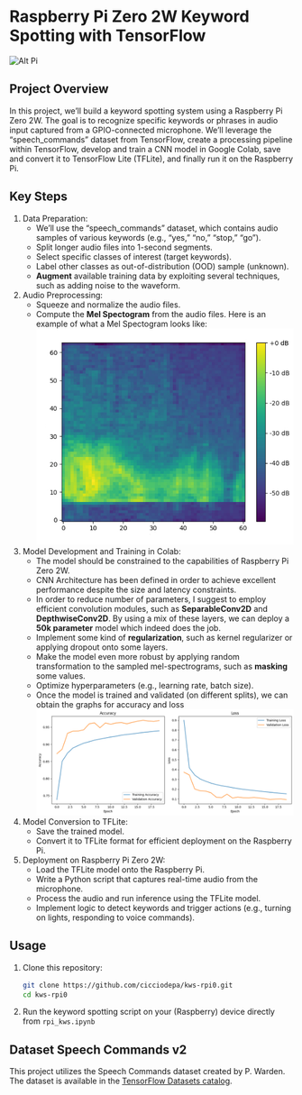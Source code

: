 # Raspberry Pi Zero 2W Keyword Spotting with TensorFlow
![Alt Pi](https://www.robotstore.it/images/products/2415%20RaspberryPi_Zero_2W%20bis.jpg)
## Project Overview
In this project, we’ll build a keyword spotting system using a Raspberry Pi Zero 2W. The goal is to recognize specific keywords or phrases in audio input captured from a GPIO-connected microphone. We’ll leverage the “speech_commands” dataset from TensorFlow, create a processing pipeline within TensorFlow, develop and train a CNN model in Google Colab, save and convert it to TensorFlow Lite (TFLite), and finally run it on the Raspberry Pi.

## Key Steps
1. Data Preparation:
   - We’ll use the “speech_commands” dataset, which contains audio samples of various keywords (e.g., “yes,” “no,” “stop,” “go”).
   - Split longer audio files into 1-second segments.
   - Select specific classes of interest (target keywords).
   - Label other classes as out-of-distribution (OOD) sample (unknown).
   - **Augment** available training data by exploiting several techniques, such as adding noise to the waveform.
2. Audio Preprocessing:
   - Squeeze and normalize the audio files.
   - Compute the **Mel Spectogram** from the audio files. Here is an example of what a Mel Spectogram looks like:
     ![Alt melspec](./mel_spec.jpg)
3. Model Development and Training in Colab:
   - The model should be constrained to the capabilities of Raspberry Pi Zero 2W.
   - CNN Architecture has been defined in order to achieve excellent performance despite the size and latency constraints.
   - In order to reduce number of parameters, I suggest to employ efficient convolution modules, such as **SeparableConv2D** and **DepthwiseConv2D**. By using a mix of these layers, we can deploy a **50k parameter** model which indeed does the job.
   - Implement some kind of **regularization**, such as kernel regularizer or applying dropout onto some layers.
   - Make the model even more robust by applying random transformation to the sampled mel-spectrograms, such as **masking** some values. 
   - Optimize hyperparameters (e.g., learning rate, batch size).
   - Once the model is trained and validated (on different splits), we can obtain the graphs for accuracy and loss ![Alt training](./training.png)
4. Model Conversion to TFLite:
   - Save the trained model.
   - Convert it to TFLite format for efficient deployment on the Raspberry Pi.
5. Deployment on Raspberry Pi Zero 2W:
   - Load the TFLite model onto the Raspberry Pi.
   - Write a Python script that captures real-time audio from the microphone.
   - Process the audio and run inference using the TFLite model.
   - Implement logic to detect keywords and trigger actions (e.g., turning on lights, responding to voice commands).
 
## Usage
1. Clone this repository:
   ```bash
   git clone https://github.com/cicciodepa/kws-rpi0.git
   cd kws-rpi0
   ```
2. Run the keyword spotting script on your (Raspberry) device directly from `rpi_kws.ipynb`

## Dataset Speech Commands v2

This project utilizes the Speech Commands dataset created by P. Warden. The dataset is available in the [TensorFlow Datasets catalog](https://www.tensorflow.org/datasets/catalog/speech_commands).


